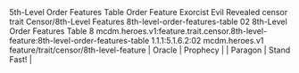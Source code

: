 <ability>
  <name>5th-Level Order Features Table</name>
  <keywords>
    <keyword>Order</keyword>
  </keywords>
  <type>Feature</type>
  <distance>Exorcist</distance>
  <target>Evil Revealed</target>
  <metadata>
    <class>censor</class>
    <feature_type>trait</feature_type>
    <file_dpath>Censor/8th-Level Features</file_dpath>
    <item_id>8th-level-order-features-table</item_id>
    <item_index>02</item_index>
    <item_name>8th-Level Order Features Table</item_name>
    <level>8</level>
    <scc>mcdm.heroes.v1:feature.trait.censor.8th-level-feature:8th-level-order-features-table</scc>
    <scdc>1.1.1:5.1.6.2:02</scdc>
    <source>mcdm.heroes.v1</source>
    <type>feature/trait/censor/8th-level-feature</type>
  </metadata>
  <effects>
    <effect type="mundane">| Oracle   | Prophecy      |
| Paragon  | Stand Fast!   |</effect>
  </effects>
</ability>
